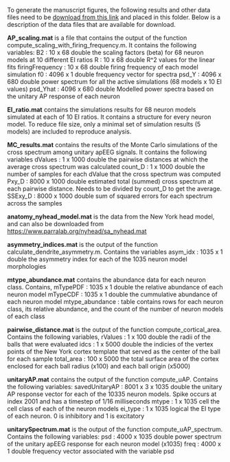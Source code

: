 To generate the manuscript figures, the following results and other data files need to be <a href="https://drive.google.com/uc?export=download&id=1Ek9COzFk_wjMBEZs1V88iNplqI2bCBFh">download from this link</a> and placed in this folder. Below is a description of the data files that are available for download.

**AP_scaling.mat** is a file that contains the output of the function compute_scaling_with_firing_frequency.m. It contains the following variables:
B2 : 10 x 68 double
    the scaling factors (beta) for 68 neuron models at 10 different EI ratios
R : 10 x 68 double
    R^2 values for the linear fits
firingFrequency : 10 x 68 double
    firing frequency of each model simulation
f0 : 4096 x 1 double
    frequency vector for spectra
psd_Y : 4096 x 680 double
    power spectrum for all the active simulations (68 models x 10 EI values)
psd_Yhat : 4096 x 680 double
    Modelled power spectra based on the unitary AP response of each neuron

**EI_ratio.mat** contains the simulations results for 68 neuron models simulated at each of 10 EI ratios. It contains a structure for every
neuron model. To reduce file size, only a minimal set of simulation results (5 models) are included to reproduce analysis.

**MC_results.mat** contains the results of the Monte Carlo simulations of the cross spectrum among unitary apEEG signals. It contains the following variables
dValues : 1 x 1000 double
    the pairwise distances at which the average cross spectrum was calculated
count_D : 1 x 1000 double
    the number of samples for each dValue that the cross spectrum was computed
Pxy_D : 8000 x 1000 double
    estimated total (summed) cross spectrum at each pairwise distance. Needs to be divided by count_D to get the average.
SSExy_D : 8000 x 1000 double
    sum of squared errors for each spectrum across the samples

**anatomy_nyhead_model.mat** is the data from the New York head model, and can also be downloaded from https://www.parralab.org/nyhead/sa_nyhead.mat

**asymmetry_indices.mat** is the output of the function calculate_dendrite_asymmetry.m. Contains the variables
asym_idx : 1035 x 1 double
    the asymmetry index for each of the 1035 neuron model morphologies

**mtype_abundance.mat** contains the abundance data for each neuron class. Contains,
mTypePDF : 1035 x 1 double
    the relative abundance of each neuron model
mTypeCDF : 1035 x 1 double
    the cummulative abundance of each neuron model
mtype_abundance : table
    contains rows for each neuron class, its relative abundance, and the count of the number of neuron models of each class

**pairwise_distance.mat** is the output of the function compute_cortical_area. Contains the following variables,
rValues : 1 x 100 double
    the radii of the balls that were evaluated
idcs : 1 x 5000 double
    the indicies of the vertex points of the New York cortex template that served as the center of the ball for each sample
total_area : 100 x 5000
    the total surface area of the cortex enclosed for each ball radius (x100) and each ball origin (x5000)

**unitaryAP.mat** contains the output of the function compute_uAP. Contains the following variables:
savedUnitaryAP : 8001 x 3 x 1035 double
    the unitary AP response vector for each of the 10335 neuron models. Spike occurs at index 2001 and has a timestep of 1/16 milliseconds
mtype : 1 x 1035 cell
    the cell class of each of the neuron models
ei_type : 1 x 1035 logical
    the EI type of each neuron. 0 is inhibitory and 1 is excitatory

**unitarySpectrum.mat** is the output of the function compute_uAP_spectrum. Contains the following variables:
psd : 4000 x 1035 double
    power spectrum of the unitary apEEG response for each neuron model (x1035)
freq : 4000 x 1 double
    frequency vector associated with the variable psd

